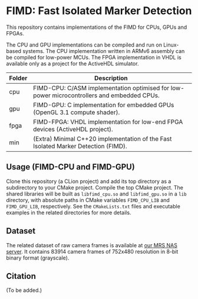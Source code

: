 # FIMD: Fast Isolated Marker Detection

This repository contains implementations of the FIMD for CPUs, GPUs and FPGAs. 

The CPU and GPU implementations can be compiled and run on Linux-based systems. The CPU implementation written in ARMv6 assembly can be compiled for low-power MCUs. The FPGA implementation in VHDL is available only as a project for the ActiveHDL simulator.

| Folder | Description                                                                                |
|--------|--------------------------------------------------------------------------------------------|
| cpu    | FIMD-CPU: C/ASM implementation optimised for low-power microcontrollers and embedded CPUs. |
| gpu    | FIMD-GPU: C implementation for embedded GPUs (OpenGL 3.1 compute shader).                  |
| fpga   | FIMD-FPGA: VHDL implementation for low-end FPGA devices (ActiveHDL project).               |
| min    | (Extra) Minimal C++20 implementation of the Fast Isolated Marker Detection (FIMD).         |


## Usage (FIMD-CPU and FIMD-GPU)

Clone this repository (a CLion project) and add its top directory as a subdirectory to your CMake project. Compile the top CMake project. The shared libraries will be built as `libfimd_cpu.so` and `libfimd_gpu.so` in a `lib` directory, with absolute paths in CMake variables `FIMD_CPU_LIB` and `FIMD_GPU_LIB`, respectively. See the `CMakeLists.txt` files and executable examples in the related directories for more details.

## Dataset

The related dataset of raw camera frames is available at [our MRS NAS server](https://nasmrs.felk.cvut.cz/index.php/s/AtyqwaS4VOC1EYG). It contains 83914 camera frames of 752x480 resolution in 8-bit binary format (grayscale).

## Citation
(To be added.)

